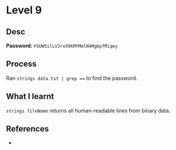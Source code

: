 # Level 9

## Desc

**Password:** `FGUW5ilLVJrxX9kMYMmlN4MgbpfMiqey`

## Process
Ran `strings data.txt | grep ==` to find the password.

## What I learnt
`strings fileName` returns all human-readable lines from binary data.

## References
-